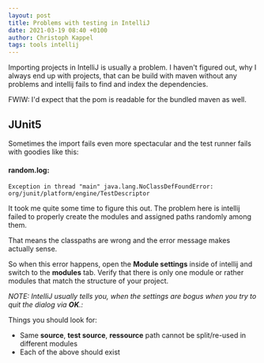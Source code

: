 ```yaml
---
layout: post
title: Problems with testing in IntelliJ
date: 2021-03-19 08:40 +0100
author: Christoph Kappel
tags: tools intellij
---
```

Importing projects in IntelliJ is usually a problem. I haven't figured out, why I always end up
with projects, that can be build with maven without any problems and intellij fails to find
and index the dependencies.

FWIW: I'd expect that the pom is readable for the bundled maven as well.

JUnit5
----
Sometimes the import fails even more spectacular and the test runner fails with goodies like this:

#### **random.log:**
```log
Exception in thread "main" java.lang.NoClassDefFoundError: org/junit/platform/engine/TestDescriptor
```

It took me quite some time to figure this out. The problem here is intellij failed to properly
create the modules and assigned paths randomly among them.

That means the classpaths are wrong and the error message makes actually sense.

So when this error happens, open the **Module settings** inside of intellij and switch to the
**modules** tab. Verify that there is only one module or rather modules that match the structure
of your project.

_NOTE: IntelliJ usually tells you, when the settings are bogus when you try to quit the dialog
via **OK**.:_

Things you should look for:

* Same **source**, **test source**, **ressource** path cannot be split/re-used in different modules
* Each of the above should exist